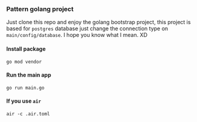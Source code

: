 ### Pattern golang project

Just clone this repo and enjoy the golang bootstrap project, 
this project is based for `postgres` database 
just change the connection type on `main/config/database`. I hope you know what I mean. XD

#### Install package 
`go mod vendor`

#### Run the main app
`go run main.go`

#### If you use `air`
`air -c .air.toml`